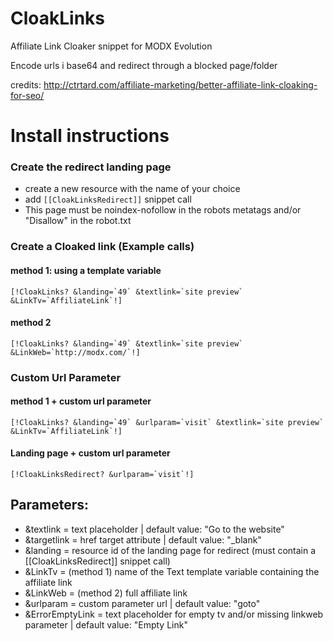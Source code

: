 CloakLinks
==========

Affiliate Link Cloaker snippet for MODX Evolution 

Encode urls i base64 and redirect through a blocked page/folder

credits: http://ctrtard.com/affiliate-marketing/better-affiliate-link-cloaking-for-seo/   
 
# Install instructions

### Create the redirect landing page
* create a new resource with the name of your choice
* add ```[[CloakLinksRedirect]]``` snippet call
* This page must be noindex-nofollow in the robots metatags and/or "Disallow" in the robot.txt 

### Create a Cloaked link (Example calls)
#### method 1: using a template variable 
```[!CloakLinks? &landing=`49` &textlink=`site preview` &LinkTv=`AffiliateLink`!]```

#### method 2 
```[!CloakLinks? &landing=`49` &textlink=`site preview` &LinkWeb=`http://modx.com/`!]```

### Custom Url Parameter
#### method 1 + custom url parameter 
```[!CloakLinks? &landing=`49` &urlparam=`visit` &textlink=`site preview` &LinkTv=`AffiliateLink`!]```
#### Landing page + custom url parameter 
```[!CloakLinksRedirect? &urlparam=`visit`!]```

 
## Parameters:
* &textlink = text placeholder | default value: "Go to the website"
* &targetlink = href target attribute | default value: "_blank"
* &landing = resource id of the landing page for redirect (must contain a [[CloakLinksRedirect]] snippet call)
* &LinkTv = (method 1) name of the Text template variable containing the affiliate link
* &LinkWeb = (method 2) full affiliate link
* &urlparam = custom parameter url | default value: "goto"
* &ErrorEmptyLink = text placeholder for empty tv and/or missing linkweb parameter | default value: "Empty Link"



